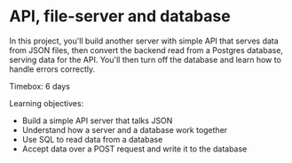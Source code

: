# API, file-server and database

In this project, you'll build another server with simple API that serves data from JSON files, then convert the backend read from a Postgres database, serving data for the API. You'll then turn off the database and learn how to handle errors correctly.

Timebox: 6 days

Learning objectives:

- Build a simple API server that talks JSON
- Understand how a server and a database work together
- Use SQL to read data from a database
- Accept data over a POST request and write it to the database
